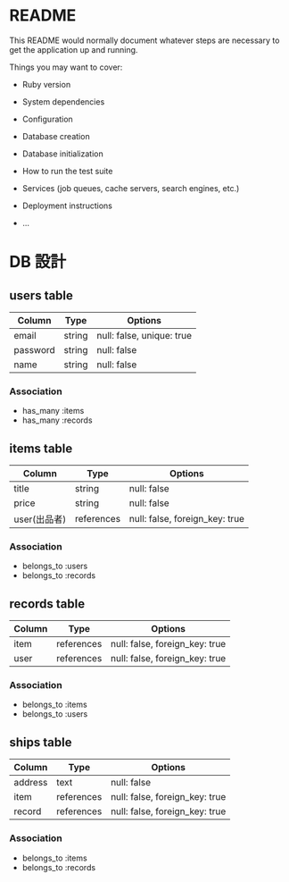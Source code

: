 # README

This README would normally document whatever steps are necessary to get the
application up and running.

Things you may want to cover:

* Ruby version

* System dependencies

* Configuration

* Database creation

* Database initialization

* How to run the test suite

* Services (job queues, cache servers, search engines, etc.)

* Deployment instructions

* ...

# DB 設計

## users table

| Column             | Type                | Options                   |
|--------------------|---------------------|---------------------------|
| email              | string              | null: false, unique: true |
| password           | string              | null: false               |
| name               | string              | null: false               |

### Association

* has_many :items
* has_many :records

## items table

| Column                              | Type       | Options                        |
|-------------------------------------|------------|--------------------------------|
| title                               | string     | null: false                    |
| price                               | string     | null: false                    |
| user(出品者)                        | references | null: false, foreign_key: true |

### Association

- belongs_to :users
- belongs_to :records

## records table

| Column      | Type       | Options                        |
|-------------|------------|--------------------------------|
| item        | references | null: false, foreign_key: true |
| user        | references | null: false, foreign_key: true |

### Association

- belongs_to :items
- belongs_to :users

## ships table

| Column      | Type       | Options                        |
|-------------|------------|--------------------------------|
| address     | text       | null: false                    |
| item        | references | null: false, foreign_key: true |
| record      | references | null: false, foreign_key: true |

### Association

- belongs_to :items
- belongs_to :records
